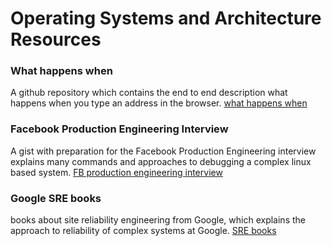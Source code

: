 # Operating Systems and Architecture Resources

### What happens when
A github repository which contains the end to end description what happens when you type an address in the browser.
[what happens when](https://github.com/alex/what-happens-when)

### Facebook Production Engineering Interview
A gist with preparation for the Facebook Production Engineering interview explains many commands and approaches to debugging a complex linux based system.
[FB production engineering interview](https://gist.github.com/ameenkhan07/4f0a65fb2bdec58656850f09ef8e2c48)

### Google SRE books
books about site reliability engineering from Google, which explains the approach to reliability of complex systems at Google.
[SRE books](https://sre.google/books/)
